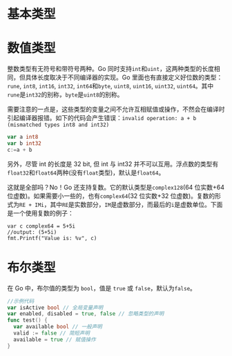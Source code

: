 # 基本类型

# 数值类型

整数类型有无符号和带符号两种。Go 同时支持`int`和`uint`，这两种类型的长度相同，但具体长度取决于不同编译器的实现。Go 里面也有直接定义好位数的类型：`rune`, `int8`, `int16`, `int32`, `int64`和`byte`, `uint8`, `uint16`, `uint32`, `uint64`。其中`rune`是`int32`的别称，`byte`是`uint8`的别称。

需要注意的一点是，这些类型的变量之间不允许互相赋值或操作，不然会在编译时引起编译器报错。如下的代码会产生错误：`invalid operation: a + b (mismatched types int8 and int32)`

```go
var a int8
var b int32
c:=a + b
```

另外，尽管 int 的长度是 32 bit, 但 int 与 int32 并不可以互用。浮点数的类型有`float32`和`float64`两种(没有`float`类型)，默认是`float64`。

这就是全部吗？No！Go 还支持复数。它的默认类型是`complex128`(64 位实数+64 位虚数)。如果需要小一些的，也有`complex64`(32 位实数+32 位虚数)。复数的形式为`RE + IMi`，其中`RE`是实数部分，`IM`是虚数部分，而最后的`i`是虚数单位。下面是一个使用复数的例子：

```
var c complex64 = 5+5i
//output: (5+5i)
fmt.Printf("Value is: %v", c)
```

# 布尔类型

在 Go 中，布尔值的类型为 `bool`，值是 `true` 或 `false`，默认为`false`。

```go
//示例代码
var isActive bool // 全局变量声明
var enabled, disabled = true, false // 忽略类型的声明
func test() {
  var available bool // 一般声明
  valid := false // 简短声明
  available = true // 赋值操作
}
```
